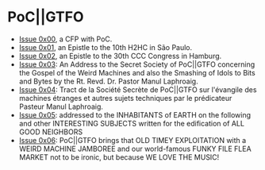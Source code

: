 # PoC||GTFO

* [Issue 0x00](pocorgtfo00.pdf), a CFP with PoC.
* [Issue 0x01](pocorgtfo01.pdf), an Epistle to the 10th H2HC in São Paulo.
* [Issue 0x02](pocorgtfo02.pdf), an Epistle to the 30th CCC Congress in Hamburg.
* [Issue 0x03](pocorgtfo03.pdf): An Address to the Secret Society of PoC||GTFO concerning the Gospel of the Weird Machines and also the Smashing of Idols to Bits and Bytes by the Rt. Revd. Dr. Pastor Manul Laphroaig.
* [Issue 0x04](pocorgtfo04.pdf): Tract de la Société Secrète de PoC||GTFO sur l'évangile des machines étranges et autres sujets techniques par le prédicateur Pasteur Manul Laphroaig.
* [Issue 0x05](pocorgtfo05.pdf): addressed to the INHABITANTS of EARTH on the following and other INTERESTING SUBJECTS written for the edification of ALL GOOD NEIGHBORS
* [Issue 0x06](pocorgtfo06.pdf): PoC||GTFO brings that OLD TIMEY EXPLOITATION with a WEIRD MACHINE JAMBOREE and our world-famous FUNKY FILE FLEA MARKET not to be ironic, but because WE LOVE THE MUSIC!
